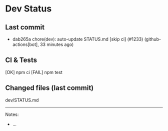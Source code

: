 # Dev Status

## Last commit
- dab265a chore(dev): auto-update STATUS.md [skip ci] (#1233) (github-actions[bot], 33 minutes ago)
## CI & Tests
[OK] npm ci
[FAIL] npm test

## Changed files (last commit)
dev/STATUS.md

---
Notes:
- ...
